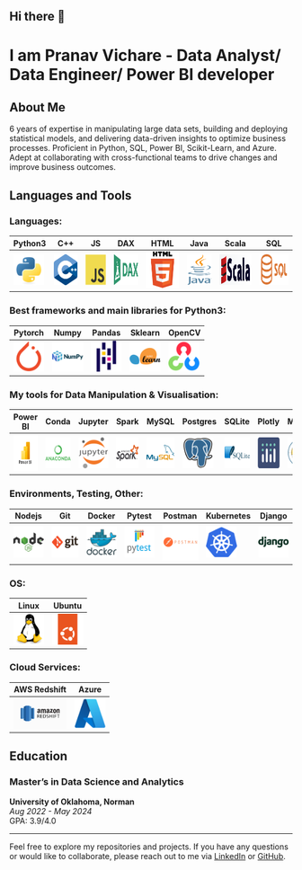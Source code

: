 ## Hi there 👋
#  I am Pranav Vichare - Data Analyst/ Data Engineer/ Power BI developer

## About Me

6 years of expertise in manipulating large data sets, building and deploying statistical models, and delivering data-driven insights to optimize business processes. Proficient in Python, SQL, Power BI, Scikit-Learn, and Azure. Adept at collaborating with cross-functional teams to drive changes and improve business outcomes.

## Languages and Tools

### Languages:
| Python3 | C++ | JS | DAX | HTML | Java | Scala | SQL | 
|----------|----------|----------|----------|----------|----------|----------|----------|
|  <img src="https://github.com/devicons/devicon/blob/master/icons/python/python-original.svg" title="Python"  alt="Python" width="55" height="55"/> |  <img src="https://github.com/Pranavv361/Pranavv361/blob/main/assets/ISO_C%2B%2B_Logo.svg" title="C++"  alt="C++" width="55" height="55"/> |  <img src="https://github.com/devicons/devicon/blob/master/icons/javascript/javascript-original.svg" title="JavaScript" alt="JavaScript" width="55" height="55"/> | <img src= "https://github.com/Pranavv361/Pranavv361/blob/main/assets/images.png" title="DAX" alt="DAX" width="55" height="55"/> | <img src="https://github.com/Pranavv361/Pranavv361/blob/main/assets/HTML5_logo_and_wordmark.svg" title="HTML" alt="HTML" width="75" height="65"/> |  <img src="https://github.com/Pranavv361/Pranavv361/blob/main/assets/Java_programming_language_logo.svg" title="Java" alt="Java" width="55" height="55"/> | <img src="https://github.com/Pranavv361/Pranavv361/blob/main/assets/Scala_logo.png" title="Scala" alt="Scala" width="75" height="55"/> | <img src="https://github.com/Pranavv361/Pranavv361/blob/main/assets/Sql_data_base_with_logo.png" title="SQL" alt="SQL" width="75" height="55"/> |

### Best frameworks and main libraries for Python3:

| Pytorch | Numpy | Pandas | Sklearn | OpenCV |
|----------|----------|----------|----------|----------|
|  <img src="https://github.com/devicons/devicon/blob/master/icons/pytorch/pytorch-original.svg" title="Pytorch"  alt="Pytorch" width="55" height="55"/>| <img src="https://github.com/devicons/devicon/blob/master/icons/numpy/numpy-original-wordmark.svg" title="Numpy" alt="Numpy" width="55" height="55"/>|  <img src="https://github.com/devicons/devicon/blob/master/icons/pandas/pandas-original.svg" title="Pandas" alt="Pandas" width="55" height="55"/>|  <img src="https://github.com/devicons/devicon/blob/master/icons/scikitlearn/scikitlearn-original.svg" title="sklearn" alt="sklearn" width="55" height="55"/>| <img src="https://github.com/devicons/devicon/blob/master/icons/opencv/opencv-original.svg" title="mpl" alt="mpl" width="55" height="55"/>|

### My tools for Data Manipulation & Visualisation:

| Power BI | Conda | Jupyter | Spark | MySQL | Postgres | SQLite | Plotly | Matplotlib |
|----------|----------|----------|----------|----------|----------|----------|----------|----------|
|<img src="https://github.com/Pranavv361/Pranavv361/blob/main/assets/Power%20BI.png" title="Power BI" alt="Power BI" width="75" height="65"/>|<img src="https://github.com/devicons/devicon/blob/master/icons/anaconda/anaconda-original-wordmark.svg" title="Anaconda" alt="Conda" width="55" height="55"/>|<img src="https://github.com/devicons/devicon/blob/master/icons/jupyter/jupyter-original-wordmark.svg" title="Jupiter" alt="Jupiter" width="55" height="55"/>|<img src="https://github.com/devicons/devicon/blob/master/icons/apachespark/apachespark-original-wordmark.svg" title="Spark" alt="Spark" width="55" height="55"/>|<img src="https://github.com/devicons/devicon/blob/master/icons/mysql/mysql-original-wordmark.svg" title="MySQL" alt="MySQL" width="55" height="55"/>|<img src="https://github.com/devicons/devicon/blob/master/icons/postgresql/postgresql-original.svg" title="pg" alt="pg" width="55" height="55"/>|<img src="https://github.com/devicons/devicon/blob/master/icons/sqlite/sqlite-original-wordmark.svg" title="SQLite" alt="SQLite" width="55" height="55"/>|<img src="https://github.com/devicons/devicon/blob/master/icons/plotly/plotly-original.svg" title="plotly" alt="pltly" width="55" height="55"/> | <img src="https://github.com/devicons/devicon/blob/master/icons/matplotlib/matplotlib-original.svg" title="plotly" alt="pltly" width="55" height="55"/> |

### Environments, Testing, Other:

| Nodejs | Git | Docker | Pytest | Postman | Kubernetes | Django |
|----------|----------|----------|----------|----------|----------|----------|
|<img src="https://github.com/devicons/devicon/blob/master/icons/nodejs/nodejs-original-wordmark.svg" title="nodejs" alt="NodeJS" width="55" height="55"/>|<img src="https://github.com/devicons/devicon/blob/master/icons/git/git-original-wordmark.svg" title="Git" alt="Git" width="55" height="55"/>|<img src="https://github.com/devicons/devicon/blob/master/icons/docker/docker-original-wordmark.svg" title="Docker" alt="Docker" width="55" height="55"/>|<img src="https://github.com/devicons/devicon/blob/master/icons/pytest/pytest-original-wordmark.svg" title="pytest" alt="pytest" width="55" height="55"/>| <img src="https://github.com/devicons/devicon/blob/master/icons/postman/postman-original-wordmark.svg" title="Postman" alt="Postman" width="65" height="65"/>| <img src="https://github.com/devicons/devicon/blob/master/icons/kubernetes/kubernetes-plain.svg" title="Kubernetes" alt= "Kubernetes" width="55" height="55"/>| <img src="https://github.com/devicons/devicon/blob/master/icons/django/django-plain-wordmark.svg" title="Django" alt="Django" width="55" height="55"/>|

### OS:

| Linux | Ubuntu |
|----------|----------|
| <img src="https://github.com/devicons/devicon/blob/master/icons/linux/linux-original.svg" title="Linux" alt="Linux" width="55" height="55"/> | <img src="https://github.com/devicons/devicon/blob/master/icons/ubuntu/ubuntu-original.svg" title="Ubuntu" alt="Ubuntu" width="55" height="55"/> |

### Cloud Services:

| AWS Redshift | Azure |
|----------|----------|
| <img src="https://github.com/Pranavv361/Pranavv361/blob/main/assets/amazon_redshift.png" title="AWS Redshift" alt="Redshift" width="95" height="55"/> | <img src="https://github.com/devicons/devicon/blob/master/icons/azure/azure-original.svg" title="Azure" alt="Azure" width="55" height="55"/> |

## Education
### Master’s in Data Science and Analytics
**University of Oklahoma, Norman**  
*Aug 2022 - May 2024*  
GPA: 3.9/4.0  

---

Feel free to explore my repositories and projects. If you have any questions or would like to collaborate, please reach out to me via [LinkedIn](https://www.linkedin.com/in/pranavvichare/) or [GitHub](https://github.com/Pranavv361).

